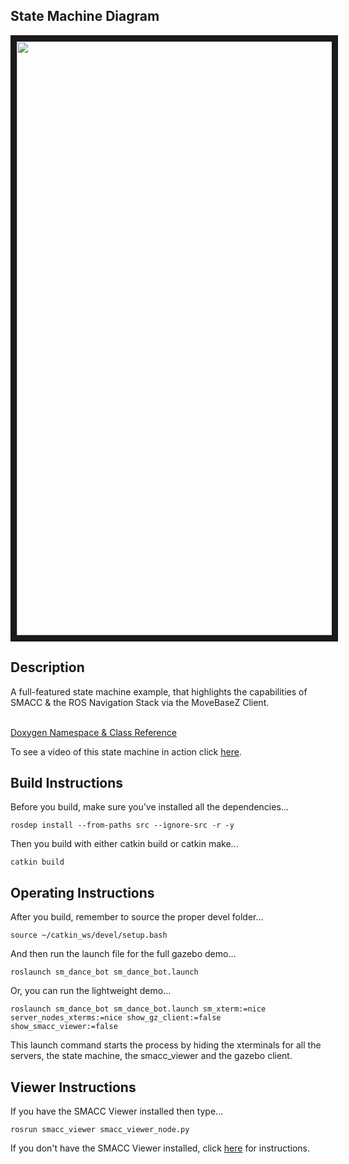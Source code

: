  <h2>State Machine Diagram</h2>
<img src="https://github.com/robosoft-ai/SMACC/blob/master/smacc_sm_reference_library/sm_dance_bot/docs/smacc_state_machine_20200222-125058.dot.svg" width="950" align="center" border="10"/>

<h2>Description</h2> A full-featured state machine example, that highlights the capabilities of SMACC & the ROS Navigation Stack via the MoveBaseZ Client.<br></br>

<a href="https://robosoft-ai.github.io/smacc_doxygen/master/html/namespacesm__dance__bot.html">Doxygen Namespace & Class Reference</a>

To see a video of this state machine in action click <a href="https://www.youtube.com/watch?v=9iyX_x05d3Q&t=7s">here</a>.

<h2>Build Instructions</h2>
Before you build, make sure you've installed all the dependencies...

```
rosdep install --from-paths src --ignore-src -r -y
```

Then you build with either catkin build or catkin make...

```
catkin build
```
<h2>Operating Instructions</h2>
After you build, remember to source the proper devel folder...

```
source ~/catkin_ws/devel/setup.bash
```

And then run the launch file for the full gazebo demo...

```
roslaunch sm_dance_bot sm_dance_bot.launch
```

Or, you can run the lightweight demo...

```
roslaunch sm_dance_bot sm_dance_bot.launch sm_xterm:=nice server_nodes_xterms:=nice show_gz_client:=false show_smacc_viewer:=false
```

This launch command starts the process by hiding the xterminals for all the servers, the state machine, the smacc_viewer and the gazebo client.

<h2>Viewer Instructions</h2>
If you have the SMACC Viewer installed then type...

```
rosrun smacc_viewer smacc_viewer_node.py
```

If you don't have the SMACC Viewer installed, click <a href="http://smacc.ninja/smacc-viewer/">here</a> for instructions.

